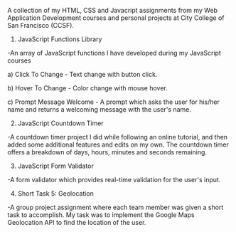 A collection of my HTML, CSS and Javacript assignments from my Web Application Development courses and personal projects at City College of San Francisco (CCSF). 

1) JavaScript Functions Library

-An array of JavaScript functions I have developed during my JavaScript courses

a) Click To Change - Text change with button click. 

b) Hover To Change - Color change with mouse hover.

c) Prompt Message Welcome - A prompt which asks the user for his/her name and returns a welcoming message with the user's name. 


2) JavaScript Countdown Timer 

-A countdown timer project I did while following an online tutorial, and then added some additional features and edits on my own. The countdown timer offers a breakdown of days, hours, minutes and seconds remaining. 


3) JavaScript Form Validator

-A form validator which provides real-time validation for the user's input. 


4) Short Task 5: Geolocation 

-A group project assignment where each team member was given a short task to accomplish. My task was to implement the Google Maps Geolocation API to find the location of the user. 

